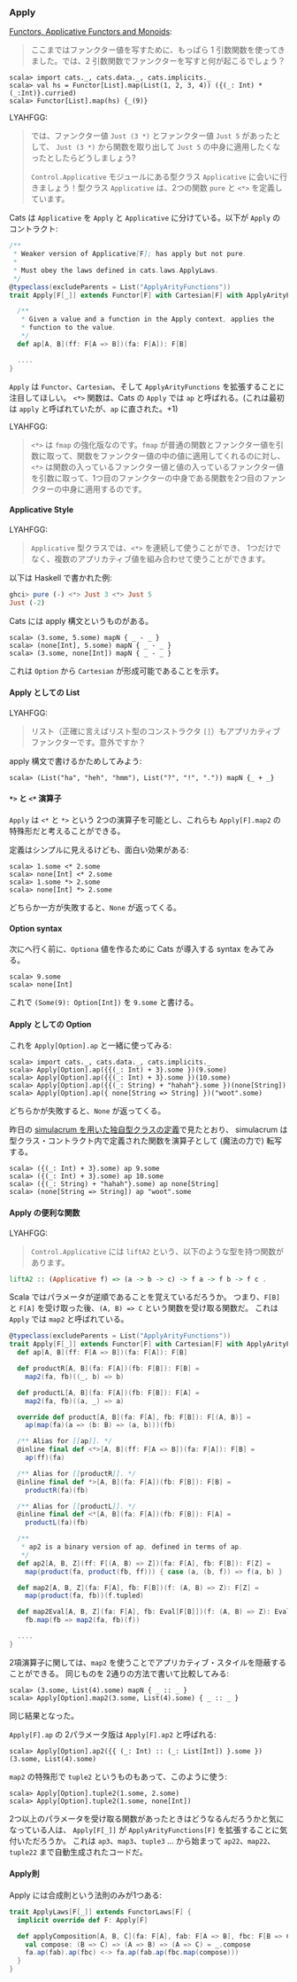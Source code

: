 
  [fafm]: http://learnyouahaskell.com/functors-applicative-functors-and-monoids
  [mootws]: making-our-own-typeclass-with-simulacrum.html

### Apply

[Functors, Applicative Functors and Monoids][fafm]:

> ここまではファンクター値を写すために、もっぱら 1 引数関数を使ってきました。では、2 引数関数でファンクターを写すと何が起こるでしょう？

```console
scala> import cats._, cats.data._, cats.implicits._
scala> val hs = Functor[List].map(List(1, 2, 3, 4)) ({(_: Int) * (_:Int)}.curried)
scala> Functor[List].map(hs) {_(9)}
```

LYAHFGG:

> では、ファンクター値 `Just (3 *)` とファンクター値 `Just 5` があったとして、
> `Just (3 *)` から関数を取り出して `Just 5` の中身に適用したくなったとしたらどうしましょう?
>
> `Control.Applicative` モジュールにある型クラス `Applicative` に会いに行きましょう！型クラス `Applicative` は、2つの関数 `pure` と `<*>` を定義しています。

Cats は `Applicative` を `Apply` と `Applicative` に分けている。以下が `Apply` のコントラクト:

```scala
/**
 * Weaker version of Applicative[F]; has apply but not pure.
 *
 * Must obey the laws defined in cats.laws.ApplyLaws.
 */
@typeclass(excludeParents = List("ApplyArityFunctions"))
trait Apply[F[_]] extends Functor[F] with Cartesian[F] with ApplyArityFunctions[F] { self =>

  /**
   * Given a value and a function in the Apply context, applies the
   * function to the value.
   */
  def ap[A, B](ff: F[A => B])(fa: F[A]): F[B]

  ....
}
```

`Apply` は `Functor`、`Cartesian`、そして `ApplyArityFunctions` を拡張することに注目してほしい。
`<*>` 関数は、Cats の `Apply` では `ap` と呼ばれる。(これは最初は `apply` と呼ばれていたが、`ap` に直された。+1)

LYAHFGG:

> `<*>` は `fmap` の強化版なのです。`fmap` が普通の関数とファンクター値を引数に取って、関数をファンクター値の中の値に適用してくれるのに対し、`<*>` は関数の入っているファンクター値と値の入っているファンクター値を引数に取って、1つ目のファンクターの中身である関数を2つ目のファンクターの中身に適用するのです。

#### Applicative Style

LYAHFGG:

> `Applicative` 型クラスでは、`<*>` を連続して使うことができ、
> 1つだけでなく、複数のアプリカティブ値を組み合わせて使うことができます。

以下は Haskell で書かれた例:

```haskell
ghci> pure (-) <*> Just 3 <*> Just 5
Just (-2)
```

Cats には apply 構文というものがある。

```console
scala> (3.some, 5.some) mapN { _ - _ }
scala> (none[Int], 5.some) mapN { _ - _ }
scala> (3.some, none[Int]) mapN { _ - _ }
```

これは `Option` から `Cartesian` が形成可能であることを示す。

#### Apply としての List

LYAHFGG:

> リスト（正確に言えばリスト型のコンストラクタ `[]`）もアプリカティブファンクターです。意外ですか？

apply 構文で書けるかためしてみよう:

```console
scala> (List("ha", "heh", "hmm"), List("?", "!", ".")) mapN {_ + _}
```

#### `*>` と `<*` 演算子

`Apply` は `<*` と `*>` という 2つの演算子を可能とし、これらも `Apply[F].map2` の特殊形だと考えることができる。

定義はシンプルに見えるけども、面白い効果がある:

```console
scala> 1.some <* 2.some
scala> none[Int] <* 2.some
scala> 1.some *> 2.some
scala> none[Int] *> 2.some
```

どちらか一方が失敗すると、`None` が返ってくる。

#### Option syntax

次にへ行く前に、`Optiona` 値を作るために Cats が導入する syntax をみてみる。

```console
scala> 9.some
scala> none[Int]
```

これで `(Some(9): Option[Int])` を `9.some` と書ける。

#### Apply としての Option

これを `Apply[Option].ap` と一緒に使ってみる:

```console
scala> import cats._, cats.data._, cats.implicits._
scala> Apply[Option].ap({{(_: Int) + 3}.some })(9.some)
scala> Apply[Option].ap({{(_: Int) + 3}.some })(10.some)
scala> Apply[Option].ap({{(_: String) + "hahah"}.some })(none[String])
scala> Apply[Option].ap({ none[String => String] })("woot".some)
```

どちらかが失敗すると、`None` が返ってくる。

昨日の [simulacrum を用いた独自型クラスの定義][mootws]で見たとおり、
simulacrum は型クラス・コントラクト内で定義された関数を演算子として (魔法の力で) 転写する。

```console
scala> ({(_: Int) + 3}.some) ap 9.some
scala> ({(_: Int) + 3}.some) ap 10.some
scala> ({(_: String) + "hahah"}.some) ap none[String]
scala> (none[String => String]) ap "woot".some
```

#### Apply の便利な関数

LYAHFGG:

> `Control.Applicative` には `liftA2` という、以下のような型を持つ関数があります。

```haskell
liftA2 :: (Applicative f) => (a -> b -> c) -> f a -> f b -> f c .
```

Scala ではパラメータが逆順であることを覚えているだろうか。
つまり、`F[B]` と `F[A]` を受け取った後、`(A, B) => C` という関数を受け取る関数だ。
これは `Apply` では `map2` と呼ばれている。

```scala
@typeclass(excludeParents = List("ApplyArityFunctions"))
trait Apply[F[_]] extends Functor[F] with Cartesian[F] with ApplyArityFunctions[F] { self =>
  def ap[A, B](ff: F[A => B])(fa: F[A]): F[B]

  def productR[A, B](fa: F[A])(fb: F[B]): F[B] =
    map2(fa, fb)((_, b) => b)

  def productL[A, B](fa: F[A])(fb: F[B]): F[A] =
    map2(fa, fb)((a, _) => a)

  override def product[A, B](fa: F[A], fb: F[B]): F[(A, B)] =
    ap(map(fa)(a => (b: B) => (a, b)))(fb)

  /** Alias for [[ap]]. */
  @inline final def <*>[A, B](ff: F[A => B])(fa: F[A]): F[B] =
    ap(ff)(fa)

  /** Alias for [[productR]]. */
  @inline final def *>[A, B](fa: F[A])(fb: F[B]): F[B] =
    productR(fa)(fb)

  /** Alias for [[productL]]. */
  @inline final def <*[A, B](fa: F[A])(fb: F[B]): F[A] =
    productL(fa)(fb)

  /**
   * ap2 is a binary version of ap, defined in terms of ap.
   */
  def ap2[A, B, Z](ff: F[(A, B) => Z])(fa: F[A], fb: F[B]): F[Z] =
    map(product(fa, product(fb, ff))) { case (a, (b, f)) => f(a, b) }

  def map2[A, B, Z](fa: F[A], fb: F[B])(f: (A, B) => Z): F[Z] =
    map(product(fa, fb))(f.tupled)

  def map2Eval[A, B, Z](fa: F[A], fb: Eval[F[B]])(f: (A, B) => Z): Eval[F[Z]] =
    fb.map(fb => map2(fa, fb)(f))

  ....
}
```

2項演算子に関しては、`map2` を使うことでアプリカティブ・スタイルを隠蔽することができる。
同じものを 2通りの方法で書いて比較してみる:

```console
scala> (3.some, List(4).some) mapN { _ :: _ }
scala> Apply[Option].map2(3.some, List(4).some) { _ :: _ }
```

同じ結果となった。

`Apply[F].ap` の 2パラメータ版は `Apply[F].ap2` と呼ばれる:

```console
scala> Apply[Option].ap2({{ (_: Int) :: (_: List[Int]) }.some })(3.some, List(4).some)
```

`map2` の特殊形で `tuple2` というものもあって、このように使う:

```console
scala> Apply[Option].tuple2(1.some, 2.some)
scala> Apply[Option].tuple2(1.some, none[Int])
```

2つ以上のパラメータを受け取る関数があったときはどうなるんだろうかと気になっている人は、
`Apply[F[_]]` が `ApplyArityFunctions[F]` を拡張することに気付いただろうか。
これは `ap3`、`map3`、`tuple3` ... から始まって
`ap22`、`map22`、`tuple22` まで自動生成されたコードだ。

#### Apply則

Apply には合成則という法則のみが1つある:

```scala
trait ApplyLaws[F[_]] extends FunctorLaws[F] {
  implicit override def F: Apply[F]

  def applyComposition[A, B, C](fa: F[A], fab: F[A => B], fbc: F[B => C]): IsEq[F[C]] = {
    val compose: (B => C) => (A => B) => (A => C) = _.compose
    fa.ap(fab).ap(fbc) <-> fa.ap(fab.ap(fbc.map(compose)))
  }
}
```

